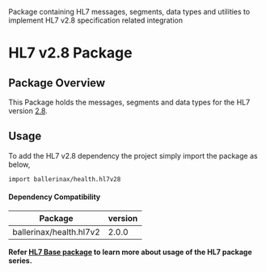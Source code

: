 Package containing HL7 messages, segments, data types and utilities to implement HL7 v2.8 specification related
integration

# HL7 v2.8 Package

## Package Overview

This Package holds the messages, segments and data types for the HL7 version [2.8](https://www.hl7.org/implement/standards/product_brief.cfm?product_id=356).

## Usage

To add the HL7 v2.8 dependency the project simply import the package as below,
```ballerina
import ballerinax/health.hl7v28
```

#### Dependency Compatibility

| Package                       | version |
|-------------------------------|---------|
| ballerinax/health.hl7v2       | 2.0.0   |

**Refer [HL7 Base package](https://central.ballerina.io/ballerinax/health.hl7v2) to learn more about usage of
the HL7 package series.**
